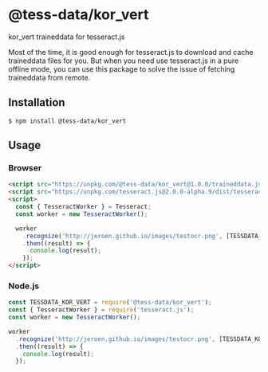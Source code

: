 # @tess-data/kor_vert

kor_vert traineddata for tesseract.js

Most of the time, it is good enough for tesseract.js to download and cache traineddata files for you.
But when you need use tesseract.js in a pure offline mode, you can use this package to solve the issue of fetching traineddata from remote.

## Installation

```
$ npm install @tess-data/kor_vert
```

## Usage

### Browser

```html
<script src="https://unpkg.com/@tess-data/kor_vert@1.0.0/traineddata.js"></script>
<script src="https://unpkg.com/tesseract.js@2.0.0-alpha.9/dist/tesseract.min.js"></script>
<script>
  const { TesseractWorker } = Tesseract;
  const worker = new TesseractWorker();

  worker
    .recognize('http://jeroen.github.io/images/testocr.png', [TESSDATA_KOR_VERT])
    .then((result) => {
      console.log(result);
    });
</script>
```

### Node.js

```javascript
const TESSDATA_KOR_VERT = require('@tess-data/kor_vert');
const { TesseractWorker } = require('tesseract.js');
const worker = new TesseractWorker();

worker
  .recognize('http://jeroen.github.io/images/testocr.png', [TESSDATA_KOR_VERT])
  .then((result) => {
    console.log(result);
  });
```
